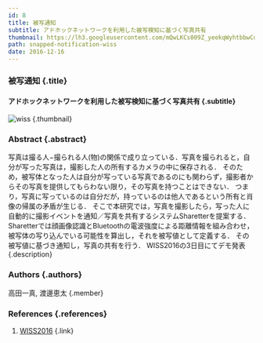 ```yaml
---
id: 8
title: 被写通知
subtitle: アドホックネットワークを利用した被写検知に基づく写真共有
thumbnail: https://lh3.googleusercontent.com/mQwLKCs009Z_yeekqWyhtbbwCuJtpLerq6AQk26hungZa-sDHrFRJqO6VmePCYD66ZJuwjRVW-vZ5l6kjkPzDcvpVodSdoO4OWhSKP0YA2aRqpEM-wTWw0_X9cDdeNFvKwHV0m5N-2toIhEOseZsbiIMySYH58JM9sY0qjyIgLjMsuVUt4-TiDQ1-DCjSC98jlmE1NAH_h3rvY2iFsv5PbVepvccBJFX1smUcprP4Hgt6MJ0BLC6pFRaHtPf3ds2Rr4fqSRbqrE7U55tLy3eYMhHksj44nF_b-FfUYYdKfyM6ZeTYNxET_dcMTaBlUFo_OpjcMqGW9GBrzXCQWt8vlPj6RFnJD0GDiEKyKRJkTpRwb3oRCcrzhGJq-U_ulGDA5YORSdTwG52vntrCawHPECZcIc1TbRP47KnNh6K0s1J_ANVVEr7apbo6XsZ8emIVUUBO3kfI27yNCff74ikdg56xE8FGX4xbgS8G-UQlvo6dpcAOBfREQD-zVzzAxVOqF6YjG0Bp6HDRiK5fAJ-4H8jS3VLu1oC8gO-e1IqjuWpI3VCQXpf66Upxt51ZSgl4IVv8zdErygn1YJVM6dMLGvT3RuDEXpvP7STslto=w1024-h768-rw
path: snapped-notification-wiss
date: 2016-12-16
---
```


### 被写通知 {.title}

#### アドホックネットワークを利用した被写検知に基づく写真共有 {.subtitle}

![wiss](https://lh3.googleusercontent.com/n9nJiKP_j2nkK0w6AFcQbeTQQAO0gpahmoqdWn0JST3walPWZMYqVmDpTTlXfK0bvhqk7T5C4fw90Y5X1dFSOjKj8emKNv5yxIIFT1ouSwmRAzxoXcQ6Ieofy_vTGYPNnQDaoehmseyCY8s20O9iHY0OT0WmJJBgMSlK71eyL7Dovdelf11ZgvCdk708_6-PY3QjwVosMqs0saqvuPCbrmoqnVToyhUxKousywUBEDq7cJWG1eWLyGC-5BhLY9x1xmQd6gN57OYUG95TzaP4sv-pLQzTy1KeCeDWBAN3fsTiAEUJK4aapveYjBXXA4XEWiiT9rV2EF-o15vUW4NMopVMgf39SiboIAszcbI3GaudwaTc1d1jRSQiimj0aC18OFhAj_Mat4LJT8rore4n2nTlGEjNuglQAovVkylz2DcKsG4bovZPkSNSpte80EN6HIXe2MK6MWXmjHwKICOWJuDTNe5GAgJhrTk_ufaX14tQi6sbBz0l9_6lc2FxzFHqWo_x89gBIS9K7KtaqYBSE-PZl-1IDPBCWDH17i6yd-CARz5InhH_A7ycxrjnF5J4-fRT-F6TIfXIsdxGMTFAAFFGWiW7KuzIFhnigkB5=w1920-h1080-rw "wiss") {.thumbnail}

### Abstract {.abstract}

写真は撮る人−撮られる人(物)の関係で成り立っている．写真を撮られると，自分が写った写真は，撮影した人の所有するカメラの中に保存される． そのため，被写体となった人は自分が写っている写真であるのにも関わらず，撮影者からその写真を提供してもらわない限り，その写真を持つことはできない． つまり，写真に写っているのは自分だが，持っているのは他人であるという所有と肖像の帰属の矛盾が生じる． そこで本研究では，写真を撮影したら，写った人に自動的に撮影イベントを通知／写真を共有するシステムSharetterを提案する． Sharetterでは顔画像認識とBluetoothの電波強度による距離情報を組み合わせ，被写体の写り込んでいる可能性を算出し，それを被写値として定義する． その被写値に基づき通知し，写真の共有を行う．
WISS2016の3日目にてデモ発表 {.description}

### Authors {.authors}

高田一真, 渡邊恵太 {.member}

### References {.references}

1. [WISS2016](https://www.wiss.org/WISS2016/) {.link}
